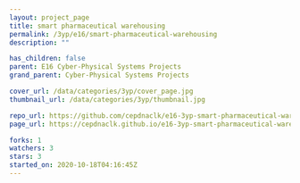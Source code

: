 ```yaml
---
layout: project_page
title: smart pharmaceutical warehousing
permalink: /3yp/e16/smart-pharmaceutical-warehousing
description: ""

has_children: false
parent: E16 Cyber-Physical Systems Projects
grand_parent: Cyber-Physical Systems Projects

cover_url: /data/categories/3yp/cover_page.jpg
thumbnail_url: /data/categories/3yp/thumbnail.jpg

repo_url: https://github.com/cepdnaclk/e16-3yp-smart-pharmaceutical-warehousing
page_url: https://cepdnaclk.github.io/e16-3yp-smart-pharmaceutical-warehousing

forks: 1
watchers: 3
stars: 3
started_on: 2020-10-18T04:16:45Z
---
```



